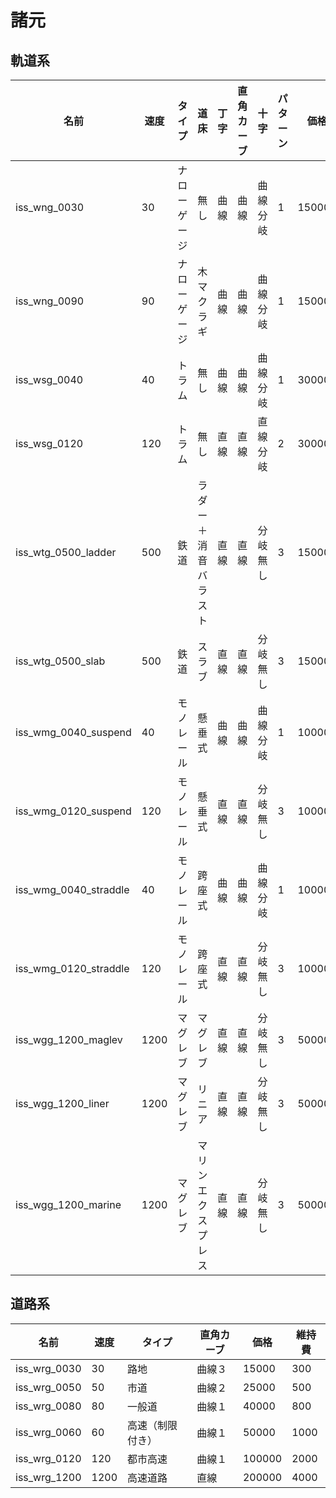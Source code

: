 # 諸元

## 軌道系

|名前|速度|タイプ|道床|丁字|直角カーブ|十字|パターン|価格|維持費|
|---|---|---|---|---|---|---|---|---|---|
|iss_wng_0030|30|ナローゲージ|無し|曲線|曲線|曲線分岐|1|15000|300|
|iss_wng_0090|90|ナローゲージ|木マクラギ|曲線|曲線|曲線分岐|1|15000|300|
|iss_wsg_0040|40|トラム|無し|曲線|曲線|曲線分岐|1|30000|600|
|iss_wsg_0120|120|トラム|無し|直線|直線|直線分岐|2|30000|600|
|iss_wtg_0500_ladder|500|鉄道|ラダー＋消音バラスト|直線|直線|分岐無し|3|150000|3000|
|iss_wtg_0500_slab|500|鉄道|スラブ|直線|直線|分岐無し|3|150000|3000|
|iss_wmg_0040_suspend|40|モノレール|懸垂式|曲線|曲線|曲線分岐|1|100000|2000|
|iss_wmg_0120_suspend|120|モノレール|懸垂式|直線|直線|分岐無し|3|100000|2000|
|iss_wmg_0040_straddle|40|モノレール|跨座式|曲線|曲線|曲線分岐|1|100000|2000|
|iss_wmg_0120_straddle|120|モノレール|跨座式|直線|直線|分岐無し|3|100000|2000|
|iss_wgg_1200_maglev|1200|マグレブ|マグレブ|直線|直線|分岐無し|3|500000|10000|
|iss_wgg_1200_liner|1200|マグレブ|リニア|直線|直線|分岐無し|3|500000|10000|
|iss_wgg_1200_marine|1200|マグレブ|マリンエクスプレス|直線|直線|分岐無し|3|500000|10000|

## 道路系

|名前|速度|タイプ|直角カーブ|価格|維持費|
|---|---|---|---|---|---|
|iss_wrg_0030|30|路地|曲線３|15000|300|
|iss_wrg_0050|50|市道|曲線２|25000|500|
|iss_wrg_0080|80|一般道|曲線１|40000|800|
|iss_wrg_0060|60|高速（制限付き）|曲線１|50000|1000|
|iss_wrg_0120|120|都市高速|曲線１|100000|2000|
|iss_wrg_1200|1200|高速道路|直線|200000|4000|
